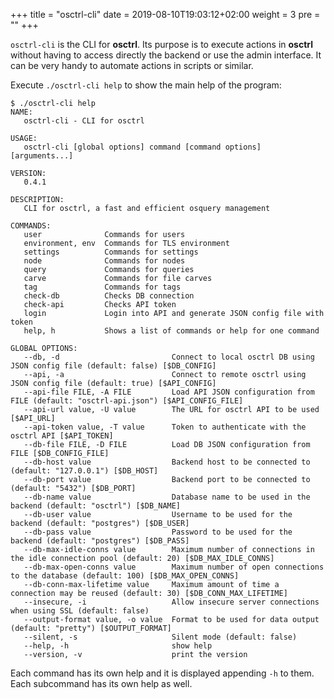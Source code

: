 +++
title = "osctrl-cli"
date = 2019-08-10T19:03:12+02:00
weight = 3
pre = ""
+++

`osctrl-cli` is the CLI for **osctrl**. Its purpose is to execute actions in **osctrl** without having to access directly the backend or use the admin interface. It can be very handy to automate actions in scripts or similar.

Execute `./osctrl-cli help` to show the main help of the program:

```properties
$ ./osctrl-cli help
NAME:
   osctrl-cli - CLI for osctrl

USAGE:
   osctrl-cli [global options] command [command options] [arguments...]

VERSION:
   0.4.1

DESCRIPTION:
   CLI for osctrl, a fast and efficient osquery management

COMMANDS:
   user              Commands for users
   environment, env  Commands for TLS environment
   settings          Commands for settings
   node              Commands for nodes
   query             Commands for queries
   carve             Commands for file carves
   tag               Commands for tags
   check-db          Checks DB connection
   check-api         Checks API token
   login             Login into API and generate JSON config file with token
   help, h           Shows a list of commands or help for one command

GLOBAL OPTIONS:
   --db, -d                         Connect to local osctrl DB using JSON config file (default: false) [$DB_CONFIG]
   --api, -a                        Connect to remote osctrl using JSON config file (default: true) [$API_CONFIG]
   --api-file FILE, -A FILE         Load API JSON configuration from FILE (default: "osctrl-api.json") [$API_CONFIG_FILE]
   --api-url value, -U value        The URL for osctrl API to be used [$API_URL]
   --api-token value, -T value      Token to authenticate with the osctrl API [$API_TOKEN]
   --db-file FILE, -D FILE          Load DB JSON configuration from FILE [$DB_CONFIG_FILE]
   --db-host value                  Backend host to be connected to (default: "127.0.0.1") [$DB_HOST]
   --db-port value                  Backend port to be connected to (default: "5432") [$DB_PORT]
   --db-name value                  Database name to be used in the backend (default: "osctrl") [$DB_NAME]
   --db-user value                  Username to be used for the backend (default: "postgres") [$DB_USER]
   --db-pass value                  Password to be used for the backend (default: "postgres") [$DB_PASS]
   --db-max-idle-conns value        Maximum number of connections in the idle connection pool (default: 20) [$DB_MAX_IDLE_CONNS]
   --db-max-open-conns value        Maximum number of open connections to the database (default: 100) [$DB_MAX_OPEN_CONNS]
   --db-conn-max-lifetime value     Maximum amount of time a connection may be reused (default: 30) [$DB_CONN_MAX_LIFETIME]
   --insecure, -i                   Allow insecure server connections when using SSL (default: false)
   --output-format value, -o value  Format to be used for data output (default: "pretty") [$OUTPUT_FORMAT]
   --silent, -s                     Silent mode (default: false)
   --help, -h                       show help
   --version, -v                    print the version
```

Each command has its own help and it is displayed appending `-h` to them. Each subcommand has its own help as well.
